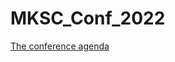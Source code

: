 # MKSC_Conf_2022

[The conference agenda](/master/data/298315070-2022_INFORMS_Marketing_Science_Program.pdf)
